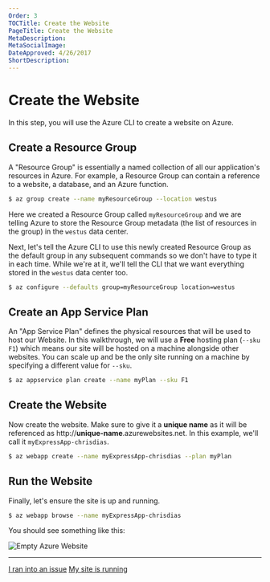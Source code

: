 ```yaml
---
Order: 3
TOCTitle: Create the Website
PageTitle: Create the Website
MetaDescription:
MetaSocialImage:
DateApproved: 4/26/2017
ShortDescription:
---
```

# Create the Website

In this step, you will use the Azure CLI to create a website on Azure.

## Create a Resource Group

A "Resource Group" is essentially a named collection of all our application's resources in Azure. For example, a Resource Group can contain a reference to a website, a database, and an Azure function.

```bash
$ az group create --name myResourceGroup --location westus
```

Here we created a Resource Group called `myResourceGroup` and we are telling Azure to store the Resource Group metadata (the list of resources in the group) in the `westus` data center.

Next, let's tell the Azure CLI to use this newly created Resource Group as the default group in any subsequent commands so we don't have to type it in each time. While we're at it, we'll tell the CLI that we want everything stored in the `westus` data center too.

```bash
$ az configure --defaults group=myResourceGroup location=westus
```

## Create an App Service Plan

An "App Service Plan" defines the physical resources that will be used to host our Website. In this walkthrough, we will use a **Free** hosting plan (`--sku F1`) which means our site will be hosted on a machine alongside other websites. You can scale up and be the only site running on a machine by specifying a different value for `--sku`.

```bash
$ az appservice plan create --name myPlan --sku F1
```

## Create the Website

Now create the website. Make sure to give it a **unique name** as it will be referenced as http://**unique-name**.azurewebsites.net. In this example, we'll call it `myExpressApp-chrisdias`.

```bash
$ az webapp create --name myExpressApp-chrisdias --plan myPlan
```

## Run the Website

Finally, let's ensure the site is up and running.

```bash
$ az webapp browse --name myExpressApp-chrisdias
```

You should see something like this:

![Empty Azure Website](nodejs-deployment_emptyazuresite.png)

----
<script>
    function closeReportIssue() {
        $('#surveypopup').remove();
    }

    function reportIssue(tutorial, page) {
        $('body').append('<div id="surveypopup" class="overlay visible"><div class="surveypopup"><div id="surveytitle">Tell us more<a href="javascript:void(0)" onclick="closeReportIssue()">X</a></div><div id="surveydiv"><iframe frameBorder="0" scrolling="0" src="https://www.research.net/r/PWZWZ52?tutorial='+tutorial+'&step='+page+'"></iframe></div></div></div>');  
    }
</script>

<a class="tutorial-feedback-btn" onclick="reportIssue('node-deployment', 'create-website')" href="javascript:void(0)">I ran into an issue</a> <a class="tutorial-next-btn" href="/tutorials/nodejs-deployment/deploy-website">My site is running</a>